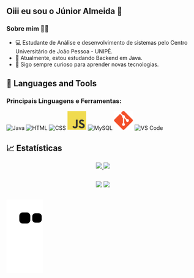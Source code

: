 ## Oiii eu sou o Júnior Almeida 👋

### Sobre mim 👨‍💻

- 💻 Estudante de Análise e desenvolvimento de sistemas pelo Centro Universitário de João Pessoa - UNIPÊ.
- 🌱 Atualmente, estou estudando Backend em Java. 
- 👀 Sigo sempre curioso para aprender novas tecnologias.

## 🚀 Languages and Tools
### Principais Linguagens e Ferramentas:
</summary>
<p align="left">
<img height="50" src="https://www.vectorlogo.zone/logos/java/java-icon.svg" title="Java" alt="Java" /></code>
<img width="50" height="50" src="https://github.com/leandrocgsi/leandrocgsi/blob/main/svg_logos/html_logo.png" title="HTML" alt="HTML" />
<img width="50" height="50" src="https://github.com/leandrocgsi/leandrocgsi/blob/main/svg_logos/css_logo.png" title="CSS" alt="CSS" />
<img width="50" height="50" src="https://raw.githubusercontent.com/devicons/devicon/master/icons/javascript/javascript-original.svg" title="JavaScript" alt="JavaScript" />
<img width="50" height="50" src="https://www.vectorlogo.zone/logos/mysql/mysql-icon.svg" title="MySQL" alt="MySQL"/></code>
<img height="50" src="https://raw.githubusercontent.com/devicons/devicon/master/icons/git/git-original.svg" title="GIT" alt="GIT">
<img height="50" src="https://upload.wikimedia.org/wikipedia/commons/thumb/9/9a/Visual_Studio_Code_1.35_icon.svg/512px-Visual_Studio_Code_1.35_icon.svg.png?20210804221519" title="VS Code" alt="VS Code">

</p>


## 📈 Estatísticas
<div align="center">
<a href="https://github.com/JuniorAlmeida28">
  <img height="180em" src="https://github-readme-stats.vercel.app/api?username=JuniorAlmeida28&show_icons=true&theme=radical)](https://github-readme-stats.vercel.app/api?username=JuniorAlmeida28&show_icons=true&theme=dracula&include_all_commits=true&count_private=true)"
/>
  <img height="180em" src="https://github-readme-stats.vercel.app/api/top-langs/?username=JuniorAlmeida28&layout=compact&langs_count=7&theme=dracula"/>
</div>
  
  ##
  
  <div align="center"> 
  <a href="https://instagram.com/eu.junioralmeida" target="_blank"><img src="https://img.shields.io/badge/-Instagram-%23E4405F?style=for-the-badge&logo=instagram&logoColor=white" target="_blank"></a>
  <a href="https://www.linkedin.com/in/jrjunioralmeida/" target="_blank"><img src="https://img.shields.io/badge/-LinkedIn-%230077B5?style=for-the-badge&logo=linkedin&logoColor=white" target="_blank"></a> 

 </div>

##

![Snake animation](https://github.com/JuniorAlmeida28/JuniorAlmeida28/blob/output/github-contribution-grid-snake.svg)

 
  

